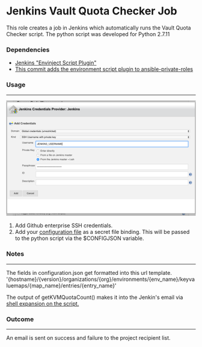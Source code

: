 Jenkins Vault Quota Checker Job
=====================

This role creates a job in Jenkins which automatically runs the Vault Quota Checker script. 
The python script was developed for Python 2.7.11

### Dependencies
- [Jenkins "Envinject Script Plugin"](https://wiki.jenkins-ci.org/display/JENKINS/EnvInject+Plugin)
- [This commit adds the environment script plugin to ansible-private-roles](https://github.sig.oregonstate.edu/ecs-data/ansible-private-roles/commit/97f0f554779af8d18eb975bfe9f937754f0ac3c0)

### Usage
---------
![alt text](images/jenkinssshcredexample.png "SSH Cred Example")
1. Add Github enterprise SSH credentials.
2. Add your [configuration file](VaultQuotaChecker/configuration.example.json) as a secret file binding. This will be passed to the python script via the $CONFIGJSON variable.

### Notes
-----------
The fields in configuration.json get formatted into this url template.
'{hostname}/{version}/organizations/{org}/environments/{env_name}/keyvaluemaps/{map_name}/entries/{entry_name}'

The output of getKVMQuotaCount() makes it into the Jenkin's email via [shell expansion on the script.](templates/jobs/config.j2#L41)

### Outcome
-----------
An email is sent on success and failure to the project recipient list.

